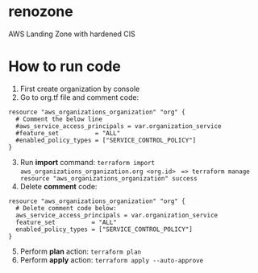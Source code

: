# renozone

AWS Landing Zone with hardened CIS

# How to run code

1. First create organization by console
2. Go to org.tf file and comment code:

```
resource "aws_organizations_organization" "org" {
  # Comment the below line
  #aws_service_access_principals = var.organization_service
  #feature_set          = "ALL"
  #enabled_policy_types = ["SERVICE_CONTROL_POLICY"]
}
```

3. Run **import** command:
   `terraform import aws_organizations_organization.org <org.id>`
   ` => terraform manage resource "aws_organizations_organization" success`
4. Delete **comment** code:

```
resource "aws_organizations_organization" "org" {
  # Delete comment code below:
  aws_service_access_principals = var.organization_service
  feature_set          = "ALL"
  enabled_policy_types = ["SERVICE_CONTROL_POLICY"]
}
```

5. Perform **plan** action:
   `terraform plan`
6. Perform **apply** action:
   `terraform apply --auto-approve`
